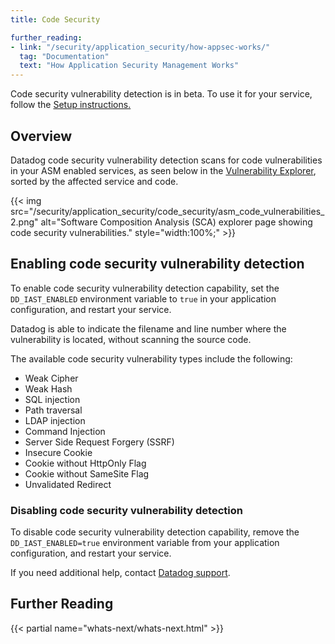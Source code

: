 ```yaml
---
title: Code Security

further_reading:
- link: "/security/application_security/how-appsec-works/"
  tag: "Documentation"
  text: "How Application Security Management Works"
---
```


<div class="alert alert-info">Code security vulnerability detection is in beta. To use it for your service, follow the <a href="/security/application_security/enabling/">Setup instructions.</a></div>

## Overview

Datadog code security vulnerability detection scans for code vulnerabilities in your ASM enabled services, as seen below in the [Vulnerability Explorer][1], sorted by the affected service and code.

{{< img src="/security/application_security/code_security/asm_code_vulnerabilities_2.png" alt="Software Composition Analysis (SCA) explorer page showing code security vulnerabilities." style="width:100%;" >}}

## Enabling code security vulnerability detection

To enable code security vulnerability detection capability, set the `DD_IAST_ENABLED` environment variable to `true` in your application configuration, and restart your service.

Datadog is able to indicate the filename and line number where the vulnerability is located, without scanning the source code.

The available code security vulnerability types include the following:

- Weak Cipher
- Weak Hash
- SQL injection
- Path traversal
- LDAP injection
- Command Injection
- Server Side Request Forgery (SSRF)
- Insecure Cookie
- Cookie without HttpOnly Flag
- Cookie without SameSite Flag
- Unvalidated Redirect

### Disabling code security vulnerability detection

To disable code security vulnerability detection capability, remove the `DD_IAST_ENABLED=true` environment variable from your application configuration, and restart your service.

If you need additional help, contact [Datadog support][1].

## Further Reading

{{< partial name="whats-next/whats-next.html" >}}

[1]: https://app.datadoghq.com/security/appsec/vm
